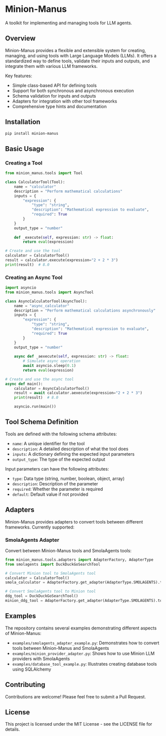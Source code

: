 # Minion-Manus

A toolkit for implementing and managing tools for LLM agents.

## Overview

Minion-Manus provides a flexible and extensible system for creating, managing, and using tools with Large Language Models (LLMs). It offers a standardized way to define tools, validate their inputs and outputs, and integrate them with various LLM frameworks.

Key features:
- Simple class-based API for defining tools
- Support for both synchronous and asynchronous execution
- Schema validation for inputs and outputs
- Adapters for integration with other tool frameworks
- Comprehensive type hints and documentation

## Installation

```bash
pip install minion-manus
```

## Basic Usage

### Creating a Tool

```python
from minion_manus.tools import Tool

class CalculatorTool(Tool):
    name = "calculator"
    description = "Perform mathematical calculations"
    inputs = {
        "expression": {
            "type": "string",
            "description": "Mathematical expression to evaluate",
            "required": True
        }
    }
    output_type = "number"
    
    def _execute(self, expression: str) -> float:
        return eval(expression)

# Create and use the tool
calculator = CalculatorTool()
result = calculator.execute(expression="2 + 2 * 3")
print(result)  # 8.0
```

### Creating an Async Tool

```python
import asyncio
from minion_manus.tools import AsyncTool

class AsyncCalculatorTool(AsyncTool):
    name = "async_calculator"
    description = "Perform mathematical calculations asynchronously"
    inputs = {
        "expression": {
            "type": "string",
            "description": "Mathematical expression to evaluate",
            "required": True
        }
    }
    output_type = "number"
    
    async def _aexecute(self, expression: str) -> float:
        # Simulate async operation
        await asyncio.sleep(0.1)
        return eval(expression)

# Create and use the async tool
async def main():
    calculator = AsyncCalculatorTool()
    result = await calculator.aexecute(expression="2 + 2 * 3")
    print(result)  # 8.0

    asyncio.run(main())
```

## Tool Schema Definition

Tools are defined with the following schema attributes:

- `name`: A unique identifier for the tool
- `description`: A detailed description of what the tool does
- `inputs`: A dictionary defining the expected input parameters
- `output_type`: The type of the expected output

Input parameters can have the following attributes:
- `type`: Data type (string, number, boolean, object, array)
- `description`: Description of the parameter
- `required`: Whether the parameter is required
- `default`: Default value if not provided

## Adapters

Minion-Manus provides adapters to convert tools between different frameworks. Currently supported:

### SmolaAgents Adapter

Convert between Minion-Manus tools and SmolaAgents tools:

```python
from minion_manus.tools.adapters import AdapterFactory, AdapterType
from smolagents import DuckDuckGoSearchTool

# Convert Minion tool to SmolaAgents tool
calculator = CalculatorTool()
smola_calculator = AdapterFactory.get_adapter(AdapterType.SMOLAGENTS).to_external(calculator)

# Convert SmolaAgents tool to Minion tool
ddg_tool = DuckDuckGoSearchTool()
minion_ddg_tool = AdapterFactory.get_adapter(AdapterType.SMOLAGENTS).to_internal(ddg_tool)
```

## Examples

The repository contains several examples demonstrating different aspects of Minion-Manus:

- `examples/smolagents_adapter_example.py`: Demonstrates how to convert tools between Minion-Manus and SmolaAgents
- `examples/minion_provider_adapter.py`: Shows how to use Minion LLM providers with SmolaAgents
- `examples/database_tool_example.py`: Illustrates creating database tools using SQLAlchemy

## Contributing

Contributions are welcome! Please feel free to submit a Pull Request.

## License

This project is licensed under the MIT License - see the LICENSE file for details.